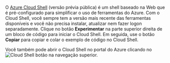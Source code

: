 O [Azure Cloud Shell](https://docs.microsoft.com/azure/cloud-shell/quickstart) (versão prévia pública) é um shell baseado na Web que é pré-configurado para simplificar o uso de ferramentas do Azure. Com o Cloud Shell, você sempre tem a versão mais recente das ferramentas disponíveis e você não precisa instalar, atualizar nem fazer logon separadamente. Clique no botão **Experimentar** na parte superior direita de um bloco de código para iniciar o Cloud Shell. Em seguida, use o botão **Copiar** para copiar e colar o exemplo de código no Cloud Shell.

Você também pode abrir o Cloud Shell no portal do Azure clicando no ![Cloud Shell](../media/cloud-shell-try-it/cs-button.png) botão na navegação superior.




